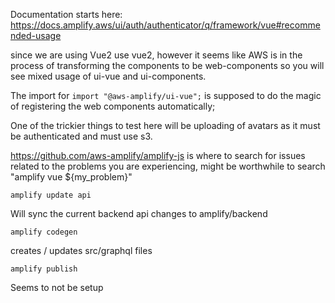Documentation starts here: https://docs.amplify.aws/ui/auth/authenticator/q/framework/vue#recommended-usage

since we are using Vue2 use vue2, however it seems like AWS is in the process of transforming the components to be web-components so you will see mixed usage of ui-vue and ui-components.

The import for `import "@aws-amplify/ui-vue";` is supposed to do the magic of registering the web components automatically;

One of the trickier things to test here will be uploading of avatars as it must be authenticated and must use s3.

https://github.com/aws-amplify/amplify-js is where to search for issues related to the problems you are experiencing, might be worthwhile to search "amplify vue \${my_problem}"

```
amplify update api
```

Will sync the current backend api changes to amplify/backend

```
amplify codegen
```

creates / updates src/graphql files

```
amplify publish
```

Seems to not be setup

